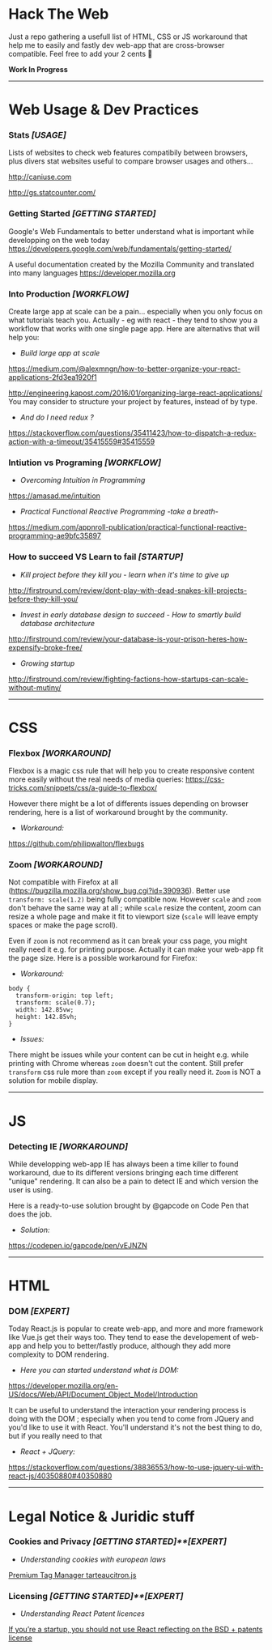 # Hack The Web
Just a repo gathering a usefull list of HTML, CSS or JS workaround that help me to easily and fastly dev web-app that are cross-browser compatible. Feel free to add your 2 cents 🤘

**Work In Progress**


-------
# Web Usage & Dev Practices

### Stats *[USAGE]*
Lists of websites to check web features compatibily between browsers, plus divers stat websites useful to compare browser usages and others...

http://caniuse.com

http://gs.statcounter.com/

### Getting Started *[GETTING STARTED]*
Google's Web Fundamentals to better understand what is important while developping on the web today
https://developers.google.com/web/fundamentals/getting-started/

A useful documentation created by the Mozilla Community and translated into many languages
https://developer.mozilla.org

### Into Production *[WORKFLOW]*
Create large app at scale can be a pain... especially when you only focus on what tutorials teach you. Actually - eg with react - they tend to show you a workflow that works with one single page app. Here are alternativs that will help you:

- *Build large app at scale*

https://medium.com/@alexmngn/how-to-better-organize-your-react-applications-2fd3ea1920f1

http://engineering.kapost.com/2016/01/organizing-large-react-applications/
You may consider to structure your project by features, instead of by type.

- *And do I need redux ?*

https://stackoverflow.com/questions/35411423/how-to-dispatch-a-redux-action-with-a-timeout/35415559#35415559


### Intiution vs Programing *[WORKFLOW]*
- *Overcoming Intuition in Programming*

https://amasad.me/intuition

- *Practical Functional Reactive Programming -take a breath-*

https://medium.com/appnroll-publication/practical-functional-reactive-programming-ae9bfc35897

### How to succeed VS Learn to fail *[STARTUP]*
- *Kill project before they kill you - learn when it's time to give up*

http://firstround.com/review/dont-play-with-dead-snakes-kill-projects-before-they-kill-you/

- *Invest in early database design to succeed - How to smartly build database architecture*

http://firstround.com/review/your-database-is-your-prison-heres-how-expensify-broke-free/

- *Growing startup*

http://firstround.com/review/fighting-factions-how-startups-can-scale-without-mutiny/

-------
# CSS

### Flexbox *[WORKAROUND]*
Flexbox is a magic css rule that will help you to create responsive content more easily without the real needs of media queries: https://css-tricks.com/snippets/css/a-guide-to-flexbox/

However there might be a lot of differents issues depending on browser rendering, here is a list of workaround brought by the community.

 - *Workaround:*

https://github.com/philipwalton/flexbugs

### Zoom *[WORKAROUND]*
Not compatible with Firefox at all (https://bugzilla.mozilla.org/show_bug.cgi?id=390936). Better use `transform: scale(1.2)` being fully compatible now. However `scale` and `zoom` don't behave the same way at all ; while `scale` resize the content, zoom can resize a whole page and make it fit to viewport size (`scale` will leave empty spaces or make the page scroll). 

Even if `zoom` is not recommend as it can break your css page, you might really need it e.g. for printing purpose. Actually it can make your web-app fit the page size. Here is a possible workaround for Firefox:

 - *Workaround:*

```
body {
  transform-origin: top left;
  transform: scale(0.7);
  width: 142.85vw;
  height: 142.85vh;
}
```

 - *Issues:*

There might be issues while your content can be cut in height e.g. while printing with Chrome whereas `zoom` doesn't cut the content.
Still prefer `transform` css rule more than `zoom` except if you really need it. `Zoom` is NOT a solution for mobile display.


-------
# JS

### Detecting IE *[WORKAROUND]*
While developping web-app IE has always been a time killer to found workaround, due to its different versions bringing each time different "unique" rendering. It can also be a pain to detect IE and which version the user is using.

Here is a ready-to-use solution brought by @gapcode on Code Pen that does the job.

 - *Solution:*

https://codepen.io/gapcode/pen/vEJNZN

-------
# HTML

### DOM *[EXPERT]*
Today React.js is popular to create web-app, and more and more framework like Vue.js get their ways too. They tend to ease the developement of web-app and help you to better/fastly produce, although they add more complexity to DOM rendering.

 - *Here you can started understand what is DOM:*

https://developer.mozilla.org/en-US/docs/Web/API/Document_Object_Model/Introduction

It can be useful to understand the interaction your rendering process is doing with the DOM ; especially when you tend to come from JQuery and you'd like to use it with React. You'll understand it's not the best thing to do, but if you really need to that

 - *React + JQuery:*
  
https://stackoverflow.com/questions/38836553/how-to-use-jquery-ui-with-react-js/40350880#40350880


------
# Legal Notice & Juridic stuff
 	
### Cookies and Privacy *[GETTING STARTED]**[EXPERT]*
- *Understanding cookies with european laws*

[Premium Tag Manager tarteaucitron.js](https://github.com/AmauriC/tarteaucitron.js)

### Licensing *[GETTING STARTED]**[EXPERT]*
- *Understanding React Patent licences*

[If you’re a startup, you should not use React reflecting on the BSD + patents license](https://medium.com/@raulk/if-youre-a-startup-you-should-not-use-react-reflecting-on-the-bsd-patents-license-b049d4a67dd2)
